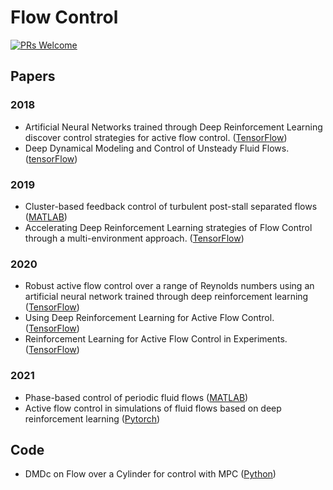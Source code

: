 # Flow Control

[![PRs Welcome](https://img.shields.io/badge/PRs-welcome-brightgreen.svg?style=flat-square)](http://makeapullrequest.com)


## Papers

### 2018
* Artificial Neural Networks trained through Deep Reinforcement Learning discover control strategies for active flow control. ([TensorFlow](https://github.com/jerabaul29/Cylinder2DFlowControlDRL))
* Deep Dynamical Modeling and Control of Unsteady Fluid Flows. ([tensorFlow](https://github.com/sisl/deep_flow_control))

### 2019
* Cluster-based feedback control of turbulent post-stall separated flows ([MATLAB](https://github.com/nairaditya/Cluster_based_control))
* Accelerating Deep Reinforcement Learning strategies of Flow Control through a multi-environment approach. ([TensorFlow](https://github.com/jerabaul29/Cylinder2DFlowControlDRLParallel))

### 2020
* Robust active flow control over a range of Reynolds numbers using an artificial neural network trained through deep reinforcement learning ([TensorFlow](https://github.com/thw1021/Cylinder2DFlowControlGeneral))
* Using Deep Reinforcement Learning for Active Flow Control. ([TensorFlow](https://github.com/MariusHolm/Pinball2DFlowControlDRL))
* Reinforcement Learning for Active Flow Control in Experiments. ([TensorFlow](https://github.com/LiuYangMage/RLFluidControl))

### 2021 
* Phase-based control of periodic fluid flows ([MATLAB](https://github.com/nairaditya/Phase-control-fluid-flow))
* Active flow control in simulations of fluid flows based on deep reinforcement learning ([Pytorch](https://github.com/darshan315/flow_past_cylinder_by_DRL))


## Code
* DMDc on Flow over a Cylinder for control with MPC ([Python](https://github.com/kommalapatisahil/DMDc_FlowControl))
